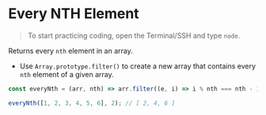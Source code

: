 # Every NTH Element

> To start practicing coding, open the Terminal/SSH and type `node`.

Returns every `nth` element in an array.

- Use `Array.prototype.filter()` to create a new array that contains every `nth` element of a given array.

```js
const everyNth = (arr, nth) => arr.filter((e, i) => i % nth === nth - 1);
```

```js
everyNth([1, 2, 3, 4, 5, 6], 2); // [ 2, 4, 6 ]
```
